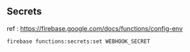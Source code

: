 ## Secrets
ref : <https://firebase.google.com/docs/functions/config-env> 
```
firebase functions:secrets:set WEBHOOK_SECRET
```